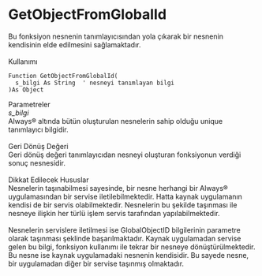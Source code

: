 # GetObjectFromGlobalId

Bu fonksiyon nesnenin tanımlayıcısından yola çıkarak bir nesnenin kendisinin elde edilmesini sağlamaktadır.\
\
Kullanımı

```
Function GetObjectFromGlobalId(
  s_bilgi As String  ' nesneyi tanımlayan bilgi
)As Object
```

Parametreler\
_s\_bilgi_\
Always® altında bütün oluşturulan nesnelerin sahip olduğu unique tanımlayıcı bilgidir.\
\
Geri Dönüş Değeri\
Geri dönüş değeri tanımlayıcıdan nesneyi oluşturan fonksiyonun verdiği sonuç nesnesidir.\
\
Dikkat Edilecek Hususlar\
Nesnelerin taşınabilmesi sayesinde, bir nesne herhangi bir Always® uygulamasından bir servise iletilebilmektedir. Hatta kaynak uygulamanın kendisi de bir servis olabilmektedir. Nesnelerin bu şekilde taşınması ile nesneye ilişkin her türlü işlem servis tarafından yapılabilmektedir.\
\
Nesnelerin servislere iletilmesi ise GlobalObjectID bilgilerinin parametre olarak taşınması şeklinde başarılmaktadır. Kaynak uygulamadan servise gelen bu bilgi, fonksiyon kullanımı ile tekrar bir nesneye dönüştürülmektedir. Bu nesne ise kaynak uygulamadaki nesnenin kendisidir. Bu sayede nesne, bir uygulamadan diğer bir servise taşınmış olmaktadır.
